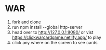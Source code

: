 # WAR
1. fork and clone 
2. run npm install --global http-server
3. head over to http://127.0.0.1:8080/ or vist https://clickwarcardgame.netlify.app/ to play
4. click any where on the screen to see cards

